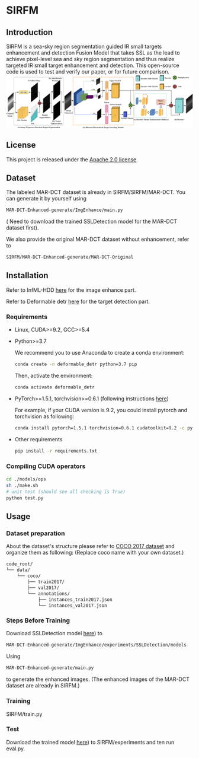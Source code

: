# SIRFM

## Introduction

SIRFM is a sea-sky region segmentation guided IR small targets enhancement and detection Fusion Model that takes SSL as the lead to achieve pixel-level sea and sky region segmentation and thus realize targeted IR small target enhancement and detection.
This open-source code is used to test and verify our paper, or for future comparison.
![SIRFM](./fig/Network.png)


## License

This project is released under the [Apache 2.0 license](./LICENSE).

## Dataset

The labeled MAR-DCT dataset is already in SIRFM/SIRFM/MAR-DCT. You can generate it by yourself using  
```bash
MAR-DCT-Enhanced-generate/ImgEnhance/main.py
```
( Need to download the trained SSLDetection model for the MAR-DCT dataset first).

We also provide the original MAR-DCT dataset without enhancement, refer to 
```bash
SIRFM/MAR-DCT-Enhanced-generate/MAR-DCT-Original
```
## Installation

Refer to InfML-HDD [here](https://github.com/FJsRepo/InfML-HDD) for the image enhance part.

Refer to Deformable detr [here](https://github.com/fundamentalvision/Deformable-DETR) for the target detection part.

### Requirements

* Linux, CUDA>=9.2, GCC>=5.4
  
* Python>=3.7

    We recommend you to use Anaconda to create a conda environment:
    ```bash
    conda create -n deformable_detr python=3.7 pip
    ```
    Then, activate the environment:
    ```bash
    conda activate deformable_detr
    ```
  
* PyTorch>=1.5.1, torchvision>=0.6.1 (following instructions [here](https://pytorch.org/))

    For example, if your CUDA version is 9.2, you could install pytorch and torchvision as following:
    ```bash
    conda install pytorch=1.5.1 torchvision=0.6.1 cudatoolkit=9.2 -c pytorch
    ```
  
* Other requirements
    ```bash
    pip install -r requirements.txt
    ```

### Compiling CUDA operators
```bash
cd ./models/ops
sh ./make.sh
# unit test (should see all checking is True)
python test.py
```

## Usage

### Dataset preparation

About the dataset's structure please refer to [COCO 2017 dataset](https://cocodataset.org/) and organize them as following:
(Replace coco name with your own dataset.)
```
code_root/
└── data/
    └── coco/
        ├── train2017/
        ├── val2017/
        └── annotations/
        	├── instances_train2017.json
        	└── instances_val2017.json
```
### Steps Before Training

Download SSLDetection model [here](https://pytorch.org/)) to 
```bash
MAR-DCT-Enhanced-generate/ImgEnhance/experiments/SSLDetection/models
```
Using 
```bash
MAR-DCT-Enhanced-generate/main.py
```
to generate the enhanced images. (The enhanced images of the MAR-DCT dataset are already in SIRFM.)

### Training

SIRFM/train.py

### Test

Download the trained model [here](https://pytorch.org/)) to SIRFM/experiments and ten run eval.py.
